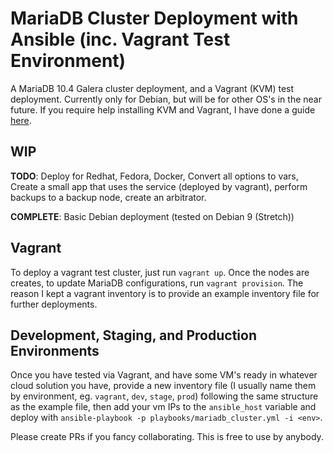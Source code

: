 # MariaDB Cluster Deployment with Ansible (inc. Vagrant Test Environment)
A MariaDB 10.4 Galera cluster deployment, and a Vagrant (KVM) test deployment. Currently only for Debian, but will be for other OS's in the near future. If you require help installing KVM and Vagrant, I have done a guide [here](https://alexandermussell.com/kvm/vagrant/ubuntu18.04/virtualisation/2020/03/17/kvm-vagrant-environment.html).

## WIP
__TODO__: Deploy for Redhat, Fedora, Docker, Convert all options to vars, Create a small app that uses the service (deployed by vagrant), perform backups to a backup node, create an arbitrator.

__COMPLETE__: Basic Debian deployment (tested on Debian 9 (Stretch))

## Vagrant
To deploy a vagrant test cluster, just run `vagrant up`. Once the nodes are creates, to update MariaDB configurations, run `vagrant provision`. The reason I kept a vagrant inventory is to provide an example inventory file for further deployments.

## Development, Staging, and Production Environments
Once you have tested via Vagrant, and have some VM's ready in whatever cloud solution you have, provide a new inventory file (I usually name them by environment, eg. `vagrant`, `dev`, `stage`, `prod`) following the same structure as the example file, then add your vm IPs to the `ansible_host` variable and deploy with `ansible-playbook -p playbooks/mariadb_cluster.yml -i <env>`.

Please create PRs if you fancy collaborating. This is free to use by anybody.
